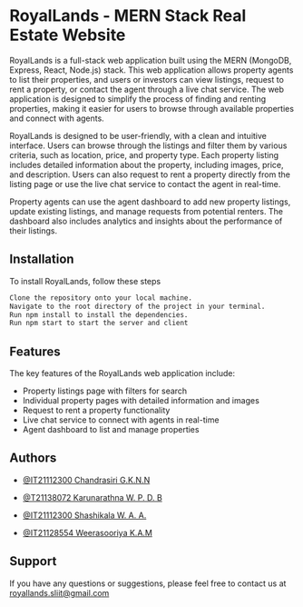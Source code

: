 
# RoyalLands - MERN Stack Real Estate Website

RoyalLands is a full-stack web application built using the MERN (MongoDB, Express, React, Node.js) stack. This web application allows property agents to list their properties, and users or investors can view listings, request to rent a property, or contact the agent through a live chat service. The web application is designed to simplify the process of finding and renting properties, making it easier for users to browse through available properties and connect with agents. 

RoyalLands is designed to be user-friendly, with a clean and intuitive interface. Users can browse through the listings and filter them by various criteria, such as location, price, and property type. Each property listing includes detailed information about the property, including images, price, and description. Users can also request to rent a property directly from the listing page or use the live chat service to contact the agent in real-time.

Property agents can use the agent dashboard to add new property listings, update existing listings, and manage requests from potential renters. The dashboard also includes analytics and insights about the performance of their listings.
## Installation

To install RoyalLands, follow these steps

```bash
Clone the repository onto your local machine.
Navigate to the root directory of the project in your terminal.
Run npm install to install the dependencies.
Run npm start to start the server and client
```
    
## Features

The key features of the RoyalLands web application include:

- Property listings page with filters for search
- Individual property pages with detailed information and images
- Request to rent a property functionality
- Live chat service to connect with agents in real-time
- Agent dashboard to list and manage properties


## Authors

- [@IT21112300 Chandrasiri G.K.N.N](https://www.github.com/NirmalNaveen20)

- [@T21138072 Karunarathna W. P. D. B](https://www.github.com/T21138072)

- [@IT21112300 Shashikala W. A. A.](https://www.github.com/IT21112300)

- [@IT21128554 Weerasooriya K.A.M](https://www.github.com/IT21128554)


## Support

If you have any questions or suggestions, please feel free to contact us at royallands.sliit@gmail.com
